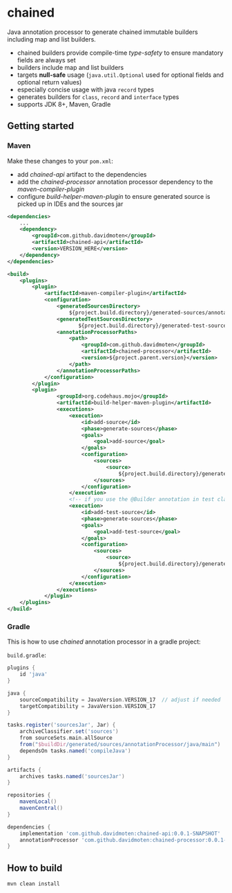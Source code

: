 # chained
Java annotation processor to generate chained immutable builders including map and list builders.
* chained builders provide compile-time *type-safety* to ensure mandatory fields are always set
* builders include map and list builders
* targets **null-safe** usage (`java.util.Optional` used for optional fields and optional return values)
* especially concise usage with java `record` types
* generates builders for `class`, `record` and `interface` types
* supports JDK 8+, Maven, Gradle

## Getting started

### Maven
Make these changes to your `pom.xml`:
* add *chained-api* artifact to the dependencies
* add the *chained-processor* annotation processor dependency to the *maven-compiler-plugin*
* configure *build-helper-maven-plugin* to ensure generated source is picked up in IDEs and the sources jar

```xml
<dependencies>
    ...
    <dependency>
        <groupId>com.github.davidmoten</groupId>
        <artifactId>chained-api</artifactId>
        <version>VERSION_HERE</version>
    </dependency>
</dependencies>

<build>
    <plugins>
        <plugin>
            <artifactId>maven-compiler-plugin</artifactId>
            <configuration>
                <generatedSourcesDirectory>
                    ${project.build.directory}/generated-sources/annotations</generatedSourcesDirectory>
                <generatedTestSourcesDirectory>
                       ${project.build.directory}/generated-test-sources/test-annotations</generatedTestSourcesDirectory>
                <annotationProcessorPaths>
                    <path>
                        <groupId>com.github.davidmoten</groupId>
                        <artifactId>chained-processor</artifactId>
                        <version>${project.parent.version}</version>
                    </path>
                </annotationProcessorPaths>
            </configuration>
        </plugin>
        <plugin>
                <groupId>org.codehaus.mojo</groupId>
                <artifactId>build-helper-maven-plugin</artifactId>
                <executions>
                    <execution>
                        <id>add-source</id>
                        <phase>generate-sources</phase>
                        <goals>
                            <goal>add-source</goal>
                        </goals>
                        <configuration>
                            <sources>
                                <source>
                                    ${project.build.directory}/generated-sources/annotations</source>
                            </sources>
                        </configuration>
                    </execution>
                    <!-- if you use the @Builder annotation in test classes as well then include this execution -->
                    <execution>
                        <id>add-test-source</id>
                        <phase>generate-sources</phase>
                        <goals>
                            <goal>add-test-source</goal>
                        </goals>
                        <configuration>
                            <sources>
                                <source>
                                    ${project.build.directory}/generated-test-sources/test-annotations</source>
                            </sources>
                        </configuration>
                    </execution>
                </executions>
            </plugin>
    </plugins>
</build>
```
### Gradle
This is how to use *chained* annotation processor in a gradle project:

`build.gradle`:
```groovy
plugins {
    id 'java'
}

java {
    sourceCompatibility = JavaVersion.VERSION_17  // adjust if needed
    targetCompatibility = JavaVersion.VERSION_17
}

tasks.register('sourcesJar', Jar) {
    archiveClassifier.set('sources')
    from sourceSets.main.allSource
    from("$buildDir/generated/sources/annotationProcessor/java/main")
    dependsOn tasks.named('compileJava') 
}

artifacts {
    archives tasks.named('sourcesJar')
}

repositories {
    mavenLocal()
    mavenCentral()
}

dependencies {
    implementation 'com.github.davidmoten:chained-api:0.0.1-SNAPSHOT'
    annotationProcessor 'com.github.davidmoten:chained-processor:0.0.1-SNAPSHOT'
}
```

## How to build

`mvn clean install`


